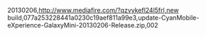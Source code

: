 20130206,http://www.mediafire.com/?qzvykefl24l5frl,new build,077a253228441a0230c19aef811a99e3,update-CyanMobile-eXperience-GalaxyMini-20130206-Release.zip,002
